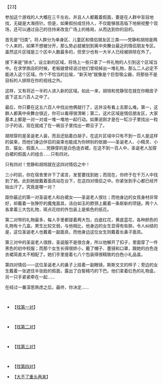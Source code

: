 <div id="navifation" class='headbar'>
    <iframe id='head' align="center" width="100%" height="160" src=""  frameborder="no" border="0" marginwidth="0" marginheight="px" scrolling="no"></iframe>
</div>
<style>
    .headbar{text-align:center;}
    .iframe{margin:0 auto;}
</style>
<script>
    var oDiv = document.getElementById('head');
    oDiv.style.position = 'fixed'; oDiv.style.top = '0px'; oDiv.style.left = '0px';
    document.title="众里寻她千百度";
    document.querySelector("body > div > h1 > a").innerHTML=''
</script>
<br><br>

【23】

参加这个游戏的人大概在三千左右，并且人人都戴着假面，要是在人群中盲目地找，无疑是大海捞针。但是，如果假扮成住持人，不仅能够居高临下地俯视整个现场，还可以通过自己的住持来改变广场上的格局，从而达到你的目的。

首先是“归类”。将人群分为单身区、儿童区和情侣朋友区三类——党静和胡旭是两个人来的，如果不想被分开，那么势必就被划到离中央舞台最近的情侣朋友专区。虽然这片区域是三个区中人数最多的，但至少也有一大半人已经被排除在外了。

接下来是“排水”。设立新的区域，将场上一些只拿了一件礼物的人引到这个区域当中。在求学旅店的时候，老板娘曾经说过他们曾经掉出一堆礼物，那么二人必定不能进入这个区域。作个不恰当的比喻，“新天地”就像是个巨型吸尘器，将那些不是目标的人排除在你的视线之外。

这样，又有将近一半的人进入新的区域。如此一来，胡旭和党静现在就在你眼皮子底下这五六百人之中了。

最后，你只要在这五六百人中找出他俩就行了，这并没有看上去那么难。第一，这群人都离中央舞台很近，你可以看得很清晰；第二，这片区域是情侣朋友区，大家基本上都是一对一对或一堆一堆地一起行动。如果说刚才是在一缸沙子里找出一粒沙子的话，现在就成了在一碗豆子里找出一颗豆子了。

胡旭穿的是圣诞老人装，而且还贴着白胡子，在这片区域中只有不到一百人是这样的装束，而他们身边伴侣的装束也能成为你辨别的依据——圣诞老人、小精灵、小丑、猫女、假面人……党静穿的是白色连衣裙，在这不到一百人中，圣诞老人加穿白裙的假面人的组合……只有四对。

只有四对！党静和胡旭就在这四对情侣之中！

三小时前，你在宿舍里许下了诺言，发誓要找到她；而现在，你终于在千万人中找到了她。此刻她就戴着面具站在台下，在这四对情侣之中。你紧张到手心都已经开始出汗了。究竟是哪一对？

距你最近的第一对圣诞老人和白裙女——圣诞老人很壮；而他身边的女孩身材非常好，却戴着一张狰狞的魔鬼面具，洁白如玉的脖颈上戴着一条崭新的项链。两个人各拿着三大包礼物，斑点花纹的外包装上是紫色的纸花。

第二对带的礼物最多，每人手里都提着两大包，白底红花，黄底蓝花，各种颜色的礼物有十几盒。男生比较文弱，与他相比，他身边的女生显得有些胖。令人纠结的是，这位圣诞老人也戴着一副面具，而他身边这位女生则戴着长鼻子面具。

第三对中的圣诞老人很胖，圣诞服不是很合身，所以他解开了扣子，里面穿了一件黑色的初中校服；而那个女生长得很娇小，戴了帽子、墨镜和口罩，跟她的白色连衣裙简直太不相配了。她们手里提着七八个包装得很精致的白色小礼品盒。

第四对情侣——这位圣诞老人的鼻子上挂着一副眼镜，斯斯文文的样子；旁边的女生戴着一张遮住半张脸的假面，露出了白皙精巧的下巴。他们拿着红色的礼物盒，另一只手紧紧牵在一起……

在经过一番深思熟虑之后，最终，你决定……

 <br/>

* 【[找第一对](6)】
<br/>

* 【[找第二对](11)】
 <br/>

* 【[找第三对](20)】
<br/>

* 【[找第四对](15)】
  <br/>

* 【[大不了重头再来](1)】